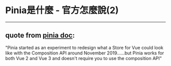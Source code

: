 <h1>Pinia是什麼 - 官方怎麼說(2)</h1>
<hr>
<div class="mt-[10%]">
  <div class="mt-2">
   <h2>quote from <a href="https://pinia.vuejs.org" target="_blank">pinia doc</a>:</h2>
  </div>
  <div class="mt-2">
    <div class="important-font-size-[1.5rem] bg-gray-1 mt-2 p-3 b-l-[4px] b-gray" >
     "Pinia started as an experiment to redesign what a Store for Vue could look like with the Composition API around November 2019......but Pinia works for both Vue 2 and Vue 3 and doesn't require you to use the composition API"
    </div>
  </div>
</div>